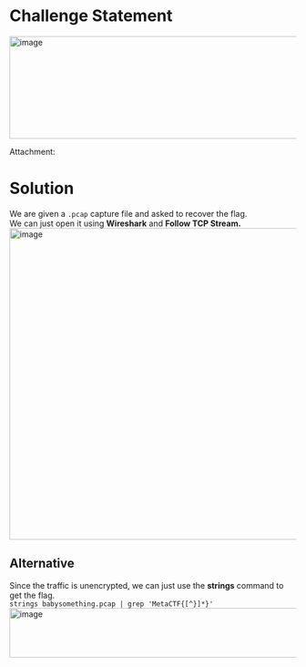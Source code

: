 # Challenge Statement
<img width="1112" height="180" alt="image" src="https://github.com/user-attachments/assets/0ae772c3-2fe8-4ecc-a8ca-39c92eb742ac" />

Attachment: 

# Solution
We are given a `.pcap` capture file and asked to recover the flag.  
We can just open it using **Wireshark** and **Follow TCP Stream.**  
<img width="1273" height="547" alt="image" src="https://github.com/user-attachments/assets/04bd385a-2a9c-4df3-aee1-3c707bf0aba5" />


## Alternative
Since the traffic is unencrypted, we can just use the **strings** command to get the flag.  
```strings babysomething.pcap | grep 'MetaCTF{[^}]*}'```  
<img width="1015" height="87" alt="image" src="https://github.com/user-attachments/assets/84040962-9800-45c9-b6c3-2a2227fc8aec" />
